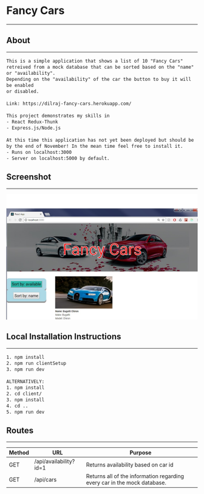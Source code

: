 # Fancy Cars
---
## About
*****
```
This is a simple application that shows a list of 10 "Fancy Cars" 
retreived from a mock database that can be sorted based on the "name" or "availability". 
Depending on the "availability" of the car the button to buy it will be enabled 
or disabled.

Link: https://dilraj-fancy-cars.herokuapp.com/

This project demonstrates my skills in 
- React Redux-Thunk 
- Express.js/Node.js

At this time this application has not yet been deployed but should be
by the end of November! In the mean time feel free to install it.
- Runs on localhost:3000
- Server on localhost:5000 by default.

```
## Screenshot
---
![Screenshot of car](https://raw.githubusercontent.com/dilrajsingh/FancyCars/master/screenshot.jpg)

## Local Installation Instructions
---
```
1. npm install
2. npm run clientSetup
3. npm run dev

ALTERNATIVELY:
1. npm install
2. cd client/
3. npm install
4. cd ..
5. npm run dev
```

## Routes
---
| Method  | URL | Purpose |
| ------------- |------------- |------------- |
| GET  | /api/availability?id=1  |Returns availability based on car id|
| GET  | /api/cars  |Returns all of the information regarding every car in the mock database. |